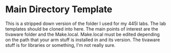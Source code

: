 # Main Directory Template

This is a stripped down version of the folder I used for my 445l labs. The lab templates should be cloned into here. The main points of interest are the tivaware folder and the Make.local. Make.local must be edited depending on the path that your arm stuff is installed in and its version. The tivaware stuff is for libraries or something, I'm not really sure.